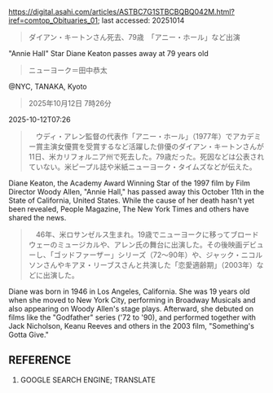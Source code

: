 https://digital.asahi.com/articles/ASTBC7G1STBCBQBQ042M.html?iref=comtop_Obituaries_01; last accessed: 20251014

> ダイアン・キートンさん死去、79歳　「アニー・ホール」など出演

"Annie Hall" Star Diane Keaton passes away at 79 years old

> ニューヨーク＝田中恭太

@NYC, TANAKA, Kyoto

> 2025年10月12日 7時26分

2025-10-12T07:26

>　ウディ・アレン監督の代表作「アニー・ホール」（1977年）でアカデミー賞主演女優賞を受賞するなど活躍した俳優のダイアン・キートンさんが11日、米カリフォルニア州で死去した。79歳だった。死因などは公表されていない。米ピープル誌や米紙ニューヨーク・タイムズなどが伝えた。

Diane Keaton, the Academy Award Winning Star of the 1997 film by Film Director Woody Allen, "Annie Hall," has passed away this October 11th in the State of California, United States. While the cause of her death hasn't yet been revealed, People Magazine, The New York Times and others have shared the news.

>　46年、米ロサンゼルス生まれ。19歳でニューヨークに移ってブロードウェーのミュージカルや、アレン氏の舞台に出演した。その後映画デビューし、「ゴッドファーザー」シリーズ（72～90年）や、ジャック・ニコルソンさんやキアヌ・リーブスさんと共演した「恋愛適齢期」（2003年）などに出演した。

Diane was born in 1946 in Los Angeles, California. She was 19 years old when she moved to New York City, performing in Broadway Musicals and also appearing on Woody Allen's stage plays. Afterward, she debuted on films like the "Godfather" series ('72 to '90), and performed together with Jack Nicholson, Keanu Reeves and others in the 2003 film, "Something's Gotta Give."

## REFERENCE

1) GOOGLE SEARCH ENGINE; TRANSLATE